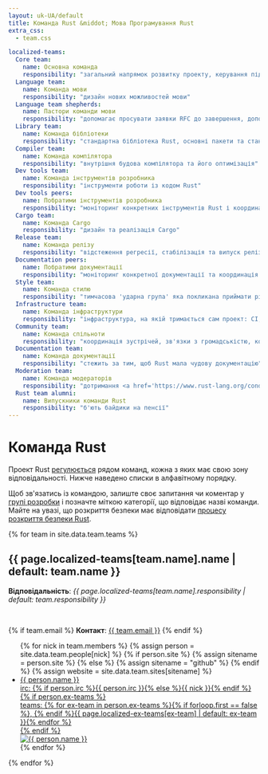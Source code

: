 ```yaml
---
layout: uk-UA/default
title: Команда Rust &middot; Мова Програмування Rust
extra_css:
  - team.css

localized-teams:
  Core team:
    name: Основна команда
    responsibility: "загальний напрямок розвитку проекту, керування підкомандами, наскрізна відповідальність"
  Language team:
    name: Команда мови
    responsibility: "дизайн нових можливостей мови"
  Language team shepherds:
    name: Пастори команди мови
    responsibility: "допомагає просувати заявки RFC до завершення, допомагаючи тим самим команді мови в їх роботі"
  Library team:
    name: Команда бібліотеки
    responsibility: "стандартна бібліотека Rust, основні пакети та стандарти організації коду"
  Compiler team:
    name: Команда компілятора
    responsibility: "внутрішня будова компілятора та його оптимізація"
  Dev tools team:
    name: Команда інструментів розробника
    responsibility: "інструменти роботи із кодом Rust"
  Dev tools peers:
    name: Побратими інструментів розробника
    responsibility: "моніторинг конкретних інструментів Rust і координація з командою інструментів розробника"
  Cargo team:
    name: Команда Cargo
    responsibility: "дизайн та реалізація Cargo"
  Release team:
    name: Команда релізу
    responsibility: "відстеження регресії, стабілізація та випуск релізів Rust"
  Documentation peers:
    name: Побратими документації
    responsibility: "моніторинг конкретної документації та координація з командою документації"
  Style team:
    name: Команда стилю
    responsibility: "тимчасова 'ударна група' яка покликана приймати рішення щодо правил оформленя коду та налаштування Rustfmt (процес специфіковано у <a href='https://github.com/rust-lang/rfcs/blob/master/text/1607-style-rfcs.md'>RFC 1607</a>)"
  Infrastructure team:
    name: Команда інфраструктури
    responsibility: "інфраструктура, на якій тримається сам проект: CI, побудова релізів, боти, метрики"
  Community team:
    name: Команда спільноти
    responsibility: "координація зустрічей, зв'язки з громадськістю, комерційні користувачі, навчальні матеріали та реклама"
  Documentation team:
    name: Команда документації
    responsibility: "стежить за тим, щоб Rust мала чудову документацію"
  Moderation team:
    name: Команда модераторів
    responsibility: "дотримання <a href='https://www.rust-lang.org/conduct.html'>кодексу поведінки</a>"
  Rust team alumni:
    name: Випускники команди Rust
    responsibility: "б'ють байдики на пенсії"
---
```


# Команда Rust

Проект Rust [регулюється](https://github.com/rust-lang/rfcs/blob/master/text/1068-rust-governance.md)
рядом команд, кожна з яких має свою зону відповідальності. Нижче наведено списки
в алфавітному порядку.

Щоб зв'язатись із командою, залиште своє запитання чи коментар у [групі розробки](https://internals.rust-lang.org/)
і позначте міткою категорії, що відповідає назві команди. Майте на увазі, що розкриття безпеки має відповідати
[процесу розкриття безпеки Rust](security.html). 

{% for team in site.data.team.teams %}
<section id="{{ team.name | replace:' ','-' }}">
<h2> {{ page.localized-teams[team.name].name | default: team.name }} </h2>

<strong>Відповідальність</strong>: <em>{{ page.localized-teams[team.name].responsibility | default: team.responsibility }}</em>

<br />

{% if team.email %}
  <strong>Контакт</strong>:
  <a href="mailto:{{ team.email | uri_escape }}">{{ team.email }}</a>
{% endif %}

<ul class="headshots">
{% for nick in team.members %}
  {% assign person = site.data.team.people[nick] %}
  {% if person.site %}
    {% assign sitename = person.site %}
  {% else %}
    {% assign sitename = "github" %}
  {% endif %}
  {% assign website = site.data.team.sites[sitename] %}
  <li class="person {% if team.lead and team.lead == nick %}lead{% endif %}">
  <a href="{{ website.url | replace:'%nick',nick }}">
    <div class="name">{{ person.name }}</div>
    <div class="details">
      <div>irc: {% if person.irc %}{{ person.irc }}{% else %}{{ nick }}{% endif %}</div>
      {% if person.ex-teams %}
      <div>teams: {% for ex-team in person.ex-teams %}{% if forloop.first == false %}, {% endif %}{{ page.localized-ex-teams[ex-team] | default: ex-team }}{% endfor %}</div>
      {% endif %}
    </div>
    <img class="headshot" src="{{ website.avatar | replace:'%nick',nick }}" alt="{{ person.name }}">
  </a>
</li>
{% endfor %}
</ul>
</section>
{% endfor %}
